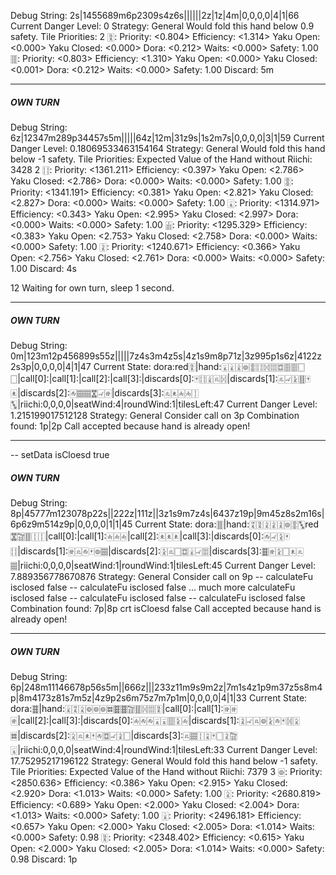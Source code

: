 Debug String: 2s|1455689m6p2309s4z6s||||||2z|1z|4m|0,0,0,0|4|1|66
Current Danger Level: 0
 Strategy: General
 Would fold this hand below 0.9 safety.
 Tile Priorities: 
2 🀋: Priority: <0.804> Efficiency: <1.314> Yaku Open: <0.000> Yaku Closed: <0.000> Dora: <0.212> Waits: <0.000> Safety: 1.00
 🀘: Priority: <0.803> Efficiency: <1.310> Yaku Open: <0.000> Yaku Closed: <0.001> Dora: <0.212> Waits: <0.000> Safety: 1.00
 Discard: 5m


-----------------------------------------------

 ##### OWN TURN #####
 Debug String: 6z|12347m289p34457s5m|||||64z|12m|31z9s|1s2m7s|0,0,0,0|3|1|59
 Current Danger Level: 0.18069533463154164
 Strategy: General
 Would fold this hand below -1 safety.
 Tile Priorities: 
 Expected Value of the Hand without Riichi: 3428
2 🀓: Priority: <1361.211> Efficiency: <0.397> Yaku Open: <2.786> Yaku Closed: <2.786> Dora: <0.000> Waits: <0.000> Safety: 1.00
 🀚: Priority: <1341.191> Efficiency: <0.381> Yaku Open: <2.821> Yaku Closed: <2.827> Dora: <0.000> Waits: <0.000> Safety: 1.00
 🀇: Priority: <1314.971> Efficiency: <0.343> Yaku Open: <2.995> Yaku Closed: <2.997> Dora: <0.000> Waits: <0.000> Safety: 1.00
 🀖: Priority: <1295.329> Efficiency: <0.383> Yaku Open: <2.753> Yaku Closed: <2.758> Dora: <0.000> Waits: <0.000> Safety: 1.00
 🀍: Priority: <1240.671> Efficiency: <0.366> Yaku Open: <2.756> Yaku Closed: <2.761> Dora: <0.000> Waits: <0.000> Safety: 1.00
 Discard: 4s
  
12 Waiting for own turn, sleep 1 second.

----------------

##### OWN TURN #####
 Debug String: 0m|123m12p456899s55z|||||7z4s3m4z5s|4z1s9m8p71z|3z995p1s6z|4122z2s3p|0,0,0,0|4|1|47
 Current State: dora:red🀋|hand:🀇🀈🀉🀙🀚🀓🀔🀕🀗🀘🀘🀆🀆|call[0]:|call[1]:|call[2]:|call[3]:|discards[0]:🀄🀓🀉🀃🀔|discards[1]:🀃🀐🀏🀠🀄🀀|discards[2]:🀂🀡🀡🀝🀐🀅|discards[3]:🀃🀀🀁🀁🀑🀛|riichi:0,0,0,0|seatWind:4|roundWind:1|tilesLeft:47
 Current Danger Level: 1.215199017512128
 Strategy: General
 Consider call on 3p
 Combination found: 1p|2p
 Call accepted because hand is already open!

----------------

 -- setData isCloesd true
 ##### OWN TURN #####
 Debug String: 8p|45777m123078p22s||222z|111z||3z1s9m7z4s|6437z19p|9m45z8s2m16s|6p6z9m514z9p|0,0,0,0|1|1|45
 Current State: dora:🀠|hand:🀊🀋🀍🀍🀍🀙🀚🀛red🀝🀟🀠🀑🀑|call[0]:|call[1]:🀁🀁🀁|call[2]:🀀🀀🀀|call[3]:|discards[0]:🀂🀐🀏🀄🀓|discards[1]:🀅🀃🀂🀄🀙🀡|discards[2]:🀏🀃🀆🀗🀈🀐🀕|discards[3]:🀞🀅🀏🀆🀀🀃🀡|riichi:0,0,0,0|seatWind:1|roundWind:1|tilesLeft:45
 Current Danger Level: 7.889356778670876
 Strategy: General
 Consider call on 9p
 -- calculateFu isclosed false
 -- calculateFu isclosed false
 ... much more calculateFu isclosed false
 -- calculateFu isclosed false
 -- calculateFu isclosed false
 Combination found: 7p|8p
 crt isCloesd false
 Call accepted because hand is already open!

----------------

 ##### OWN TURN #####
 Debug String: 6p|248m11146678p56s5m||666z|||233z11m9s9m2z|7m1s4z1p9m37z5s8m4p|8m4173z81s7m5z|4z9p2s6m75z7m7p1m|0,0,0,0|4|1|33
 Current State: dora:🀞|hand:🀈🀊🀎🀙🀙🀙🀜🀞🀞🀟🀠🀔🀕🀋|call[0]:|call[1]:🀅🀅🀅|call[2]:|call[3]:|discards[0]:🀁🀂🀂🀇🀇🀘🀏🀁|discards[1]:🀍🀐🀃🀙🀏🀂🀄🀔🀎🀜|discards[2]:🀎🀃🀀🀄🀂🀗🀐🀍🀆|discards[3]:🀃🀡🀑🀌🀄🀆🀍🀟🀇|riichi:0,0,0,0|seatWind:4|roundWind:1|tilesLeft:33
 Current Danger Level: 17.75295217196122
 Strategy: General
 Would fold this hand below -1 safety.
 Tile Priorities: 
 Expected Value of the Hand without Riichi: 7379
3 🀙: Priority: <2850.636> Efficiency: <0.386> Yaku Open: <2.915> Yaku Closed: <2.920> Dora: <1.013> Waits: <0.000> Safety: 1.00
 🀎: Priority: <2680.819> Efficiency: <0.689> Yaku Open: <2.000> Yaku Closed: <2.004> Dora: <1.013> Waits: <0.000> Safety: 1.00
 🀈: Priority: <2496.181> Efficiency: <0.657> Yaku Open: <2.000> Yaku Closed: <2.005> Dora: <1.014> Waits: <0.000> Safety: 0.98
 🀋: Priority: <2348.402> Efficiency: <0.615> Yaku Open: <2.000> Yaku Closed: <2.005> Dora: <1.014> Waits: <0.000> Safety: 0.98
 Discard: 1p